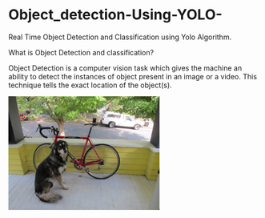# Object_detection-Using-YOLO-
Real Time Object Detection and Classification using Yolo Algorithm.
 
What is Object Detection and classification?

Object Detection is a computer vision task which gives the machine an ability to detect the instances of object present in an image or a video. This technique tells the exact location of the object(s). 



<img src="image.jpg" width=60% height=50%>


